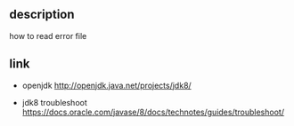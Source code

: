 ## description

how to read error file

## link

- openjdk http://openjdk.java.net/projects/jdk8/

- jdk8 troubleshoot https://docs.oracle.com/javase/8/docs/technotes/guides/troubleshoot/
